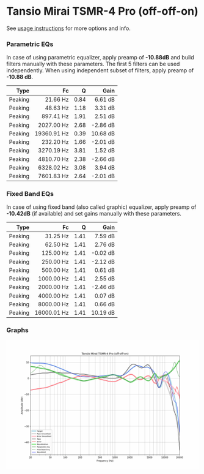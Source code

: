 # Tansio Mirai TSMR-4 Pro (off-off-on)
See [usage instructions](https://github.com/jaakkopasanen/AutoEq#usage) for more options and info.

### Parametric EQs
In case of using parametric equalizer, apply preamp of **-10.88dB** and build filters manually
with these parameters. The first 5 filters can be used independently.
When using independent subset of filters, apply preamp of **-10.88 dB**.

| Type    | Fc          |    Q | Gain     |
|--------:|------------:|-----:|---------:|
| Peaking | 21.66 Hz    | 0.84 | 6.61 dB  |
| Peaking | 48.63 Hz    | 1.18 | 3.31 dB  |
| Peaking | 897.41 Hz   | 1.91 | 2.51 dB  |
| Peaking | 2027.00 Hz  | 2.68 | -2.86 dB |
| Peaking | 19360.91 Hz | 0.39 | 10.68 dB |
| Peaking | 232.20 Hz   | 1.66 | -2.01 dB |
| Peaking | 3270.19 Hz  | 3.81 | 1.52 dB  |
| Peaking | 4810.70 Hz  | 2.38 | -2.66 dB |
| Peaking | 6328.02 Hz  | 3.08 | 3.94 dB  |
| Peaking | 7601.83 Hz  | 2.64 | -2.01 dB |

### Fixed Band EQs
In case of using fixed band (also called graphic) equalizer, apply preamp of **-10.42dB**
(if available) and set gains manually with these parameters.

| Type    | Fc          |    Q | Gain     |
|--------:|------------:|-----:|---------:|
| Peaking | 31.25 Hz    | 1.41 | 7.59 dB  |
| Peaking | 62.50 Hz    | 1.41 | 2.76 dB  |
| Peaking | 125.00 Hz   | 1.41 | -0.02 dB |
| Peaking | 250.00 Hz   | 1.41 | -2.12 dB |
| Peaking | 500.00 Hz   | 1.41 | 0.61 dB  |
| Peaking | 1000.00 Hz  | 1.41 | 2.55 dB  |
| Peaking | 2000.00 Hz  | 1.41 | -2.46 dB |
| Peaking | 4000.00 Hz  | 1.41 | 0.07 dB  |
| Peaking | 8000.00 Hz  | 1.41 | 0.66 dB  |
| Peaking | 16000.01 Hz | 1.41 | 10.19 dB |

### Graphs
![](./Tansio%20Mirai%20TSMR-4%20Pro%20(off-off-on).png)